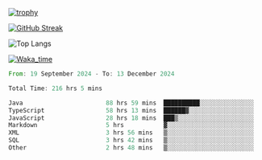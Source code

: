 <!--
**ren-joey/ren-joey** is a ✨ _special_ ✨ repository because its `README.md` (this file) appears on your GitHub profile.

Here are some ideas to get you started:

- 🔭 I’m currently working on ...
- 🌱 I’m currently learning ...
- 👯 I’m looking to collaborate on ...
- 🤔 I’m looking for help with ...
- 💬 Ask me about ...
- 📫 How to reach me: ...
- 😄 Pronouns: ...
- ⚡ Fun fact: ...
-->

[![trophy](https://github-profile-trophy.vercel.app/?username=ren-joey&theme=darkhub&column=5)](https://github.com/ren-joey)

[![GitHub Streak](https://streak-stats.demolab.com/?user=ren-joey&theme=dark)](https://github.com/ren-joey)

![Top Langs](https://github-readme-stats.vercel.app/api/top-langs?username=ren-joey&show_icons=true&layout=compact&locale=en&hide=html,CSS,scss,Pug,Twig&theme=dark)

[![Waka_time](https://github-readme-stats.vercel.app/api/wakatime?username=joeyren&theme=dark)](https://github.com/ren-joey)

<!--START_SECTION:waka-->

```rust
From: 19 September 2024 - To: 13 December 2024

Total Time: 216 hrs 5 mins

Java                       88 hrs 59 mins  ██████████░░░░░░░░░░░░░░░   40.66 %
TypeScript                 58 hrs 13 mins  ██████▓░░░░░░░░░░░░░░░░░░   26.60 %
JavaScript                 28 hrs 18 mins  ███▒░░░░░░░░░░░░░░░░░░░░░   12.93 %
Markdown                   5 hrs           ▓░░░░░░░░░░░░░░░░░░░░░░░░   02.29 %
XML                        3 hrs 56 mins   ▒░░░░░░░░░░░░░░░░░░░░░░░░   01.80 %
SQL                        3 hrs 42 mins   ▒░░░░░░░░░░░░░░░░░░░░░░░░   01.69 %
Other                      2 hrs 48 mins   ▒░░░░░░░░░░░░░░░░░░░░░░░░   01.28 %
```

<!--END_SECTION:waka-->
